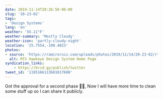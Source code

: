 ```yaml
---
date: 2019-11-14T20:26:58-06:00
slug: '20-23-02'
tags:
- 'Design Systems'
lang: 'en'
weather: '55.11°F'
weather-summary: 'Mostly Cloudy'
weather-icon: 'partly-cloudy-night'
location: '25.7554,-100.4023'
photos:
- source: 'https://ramiroruiz.com/uploads/photos/2019/11/14/20-23-02/rts-hawkeye-design-system-home-page.jpeg'
  alt: RTS Hawkeye Design System Home Page
syndication_links:
    - https://brid.gy/publish/twitter
tweet_id: '1195166113681817600'
---
```

Got the approval for a second phase 🙌🏼, Now I will have more time to clean some stuff up so I can share it publicly.

